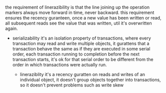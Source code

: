 the requirement of linerazibility is that the line joining up the operation markers always move forward in time, never backward. this requirement ensures the recency guranteen, once a new value has been written or read, all subsequent reads see the value that was written, util it's overwritten again.

- serializability
  it's an isolation property of transactions, where every transaction may read and write multiple objects, it gurattens that a transaction behave the same as if they are executed in some serial order, each transaction running to completion before the next transaction starts, it's ok for that serial order to be different from the order in which transactions were actually run.
  
  - lineraziblity
  it's a recency guratten on reads and writes of an individual object, it doesn't group objects together into transactions, so it doesn't prevent problems such as write skew
  
  
